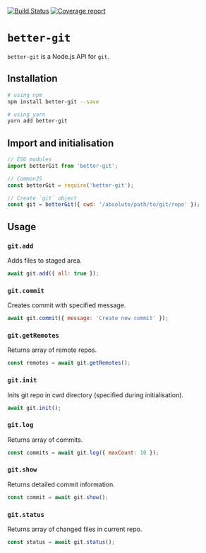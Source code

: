 [![Build Status](https://img.shields.io/travis/verkholantsev/better-git.svg)](https://travis-ci.org/verkholantsev/better-git)
[![Coverage report](https://img.shields.io/coveralls/github/verkholantsev/better-git.svg)](https://coveralls.io/github/verkholantsev/better-git)

# `better-git`

`better-git` is a Node.js API for `git`.

## Installation

```sh
# using npm
npm install better-git --save

# using yarn
yarn add better-git
```

## Import and initialisation

```js
// ES6 modules
import betterGit from 'better-git';

// CommonJS
const betterGit = require('better-git');

// Create `git` object
const git = betterGit({ cwd: '/absolute/path/to/git/repo' });
```

## Usage

### `git.add`

Adds files to staged area.

```js
await git.add({ all: true });
```

### `git.commit`

Creates commit with specified message.

```js
await git.commit({ message: 'Create new commit' });
```

### `git.getRemotes`

Returns array of remote repos.

```js
const remotes = await git.getRemotes();
```

### `git.init`

Inits git repo in cwd directory (specified during initialisation).

```js
await git.init();
```

### `git.log`

Returns array of commits.

```js
const commits = await git.log({ maxCount: 10 });
```

### `git.show`

Returns detailed commit information.

```js
const commit = await git.show();
```

### `git.status`

Returns array of changed files in current repo.

```js
const status = await git.status();
```
